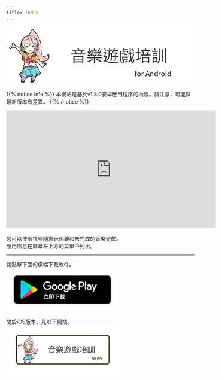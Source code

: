 ```yaml
---
title: index
---
```


![top banner](top_banner.zh-tw.png)

{{% notice info %}}
本網站是基於v1.8.0安卓應用程序的內容。請注意，可能與最新版本有差異。
{{% /notice %}}

<iframe width="560" height="315" src="https://www.youtube.com/embed/ZMGclC7V40c?si=gxhJRBasG6P_H5Z-" title="YouTube video player" frameborder="0" allow="accelerometer; autoplay; clipboard-write; encrypted-media; gyroscope; picture-in-picture; web-share" allowfullscreen></iframe>

您可以使用視頻隨意玩困難和未完成的音樂遊戲。<br>應用信息在屏幕左上方的菜單中列出。

-------

請點擊下面的橫幅下載軟件。<br>
[![Google Play link](img_google-play-badge.zh-tw.png#imgleft)](https://play.google.com/store/apps/details?id=jp.hyoromo.VideoSwing)
<div class="clear clear_box"></div>

關於iOS版本，見以下網站。<br>
[![Site link](img_banner_ios.zh-tw.png#imgleft)](https://hyoromo.github.io/sound-game-training/zh-tw/)
<div class="clear clear_box"></div>